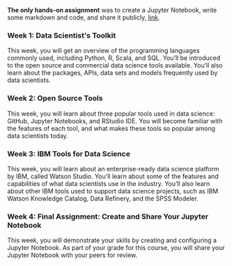 **The only hands-on assignment** was to create a Jupyter Notebook, write some markdown and code, and share it publicly, [link](https://nbviewer.jupyter.org/github/dtemir/data-science-IBM/blob/main/tools/Final_Project_Course_2.ipynb).

### Week 1: Data Scientist's Toolkit

This week, you will get an overview of the programming languages commonly used, including Python, R, Scala, and SQL. You’ll be introduced to the open source and commercial data science tools available. You’ll also learn about the packages, APIs, data sets and models frequently used by data scientists.

### Week 2: Open Source Tools

This week, you will learn about three popular tools used in data science: GitHub, Jupyter Notebooks, and RStudio IDE. You will become familiar with the features of each tool, and what makes these tools so popular among data scientists today.

### Week 3: IBM Tools for Data Science

This week, you will learn about an enterprise-ready data science platform by IBM, called Watson Studio. You'll learn about some of the features and capabilities of what data scientists use in the industry. You’ll also learn about other IBM tools used to support data science projects, such as IBM Watson Knowledge Catalog, Data Refinery, and the SPSS Modeler.

### Week 4: Final Assignment: Create and Share Your Jupyter Notebook

This week, you will demonstrate your skills by creating and configuring a Jupyter Notebook. As part of your grade for this course, you will share your Jupyter Notebook with your peers for review.


